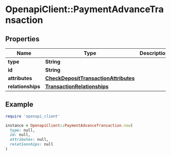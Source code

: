 # OpenapiClient::PaymentAdvanceTransaction

## Properties

| Name | Type | Description | Notes |
| ---- | ---- | ----------- | ----- |
| **type** | **String** |  | [optional] |
| **id** | **String** |  | [optional] |
| **attributes** | [**CheckDepositTransactionAttributes**](CheckDepositTransactionAttributes.md) |  |  |
| **relationships** | [**TransactionRelationships**](TransactionRelationships.md) |  |  |

## Example

```ruby
require 'openapi_client'

instance = OpenapiClient::PaymentAdvanceTransaction.new(
  type: null,
  id: null,
  attributes: null,
  relationships: null
)
```


